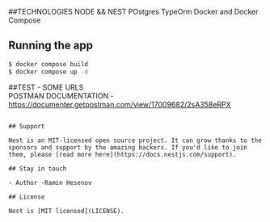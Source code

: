 ##TECHNOLOGIES
NODE && NEST
POstgres
TypeOrm
Docker and Docker Compose

## Running the app

```bash
$ docker compose build
$ docker compose up -d
```

##TEST - SOME URLS  
POSTMAN DOCUMENTATION - https://documenter.getpostman.com/view/17009682/2sA358eRPX
```

## Support

Nest is an MIT-licensed open source project. It can grow thanks to the sponsors and support by the amazing backers. If you'd like to join them, please [read more here](https://docs.nestjs.com/support).

## Stay in touch

- Author -Ramin Hesenov

## License

Nest is [MIT licensed](LICENSE).
